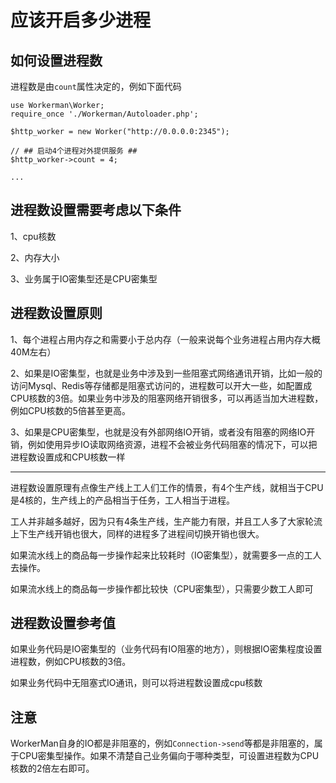 # 应该开启多少进程

## 如何设置进程数
进程数是由```count```属性决定的，例如下面代码
```
use Workerman\Worker;
require_once './Workerman/Autoloader.php';

$http_worker = new Worker("http://0.0.0.0:2345");

// ## 启动4个进程对外提供服务 ##
$http_worker->count = 4;

...

```

## 进程数设置需要考虑以下条件
1、cpu核数

2、内存大小

3、业务属于IO密集型还是CPU密集型

## 进程数设置原则

1、每个进程占用内存之和需要小于总内存（一般来说每个业务进程占用内存大概40M左右）

2、如果是IO密集型，也就是业务中涉及到一些阻塞式网络通讯开销，比如一般的访问Mysql、Redis等存储都是阻塞式访问的，进程数可以开大一些，如配置成CPU核数的3倍。如果业务中涉及的阻塞网络开销很多，可以再适当加大进程数，例如CPU核数的5倍甚至更高。

3、如果是CPU密集型，也就是没有外部网络IO开销，或者没有阻塞的网络IO开销，例如使用异步IO读取网络资源，进程不会被业务代码阻塞的情况下，可以把进程数设置成和CPU核数一样

****

进程数设置原理有点像生产线上工人们工作的情景，有4个生产线，就相当于CPU是4核的，生产线上的产品相当于任务，工人相当于进程。

工人并非越多越好，因为只有4条生产线，生产能力有限，并且工人多了大家轮流上下生产线开销也很大，同样的进程多了进程间切换开销也很大。

如果流水线上的商品每一步操作起来比较耗时（IO密集型），就需要多一点的工人去操作。

如果流水线上的商品每一步操作都比较快（CPU密集型），只需要少数工人即可

## 进程数设置参考值
如果业务代码是IO密集型的（业务代码有IO阻塞的地方），则根据IO密集程度设置进程数，例如CPU核数的3倍。

如果业务代码中无阻塞式IO通讯，则可以将进程数设置成cpu核数

## 注意
WorkerMan自身的IO都是非阻塞的，例如```Connection->send```等都是非阻塞的，属于CPU密集型操作。如果不清楚自己业务偏向于哪种类型，可设置进程数为CPU核数的2倍左右即可。



